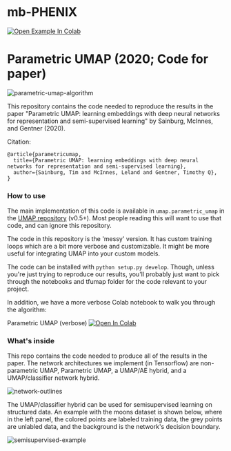 # mb-PHENIX


[![Open Example In Colab](https://colab.research.google.com/assets/colab-badge.svg)](https://colab.research.google.com/drive/1lpdCy7HkC5TRI9LfUtIHBBW8oRO86Nvi?usp=sharing)

Parametric UMAP (2020; Code for paper)
==============================

![parametric-umap-algorithm](images/UMAP-OUTLINE-bot-small.png)


This repository contains the code needed to reproduce the results in the paper "Parametric UMAP: learning embeddings with deep neural networks for representation and semi-supervised learning" by Sainburg, McInnes, and Gentner (2020). 

Citation: 

```
@article{parametricumap,
  title={Parametric UMAP: learning embeddings with deep neural networks for representation and semi-supervised learning},
  author={Sainburg, Tim and McInnes, Leland and Gentner, Timothy Q},
}

```

### How to use

The main implementation of this code is available in `umap.parametric_umap` in the [UMAP repository](https://github.com/lmcinnes/umap) (v0.5+). Most people reading this will want to use that code, and can ignore this repository. 

The code in this repository is the 'messy' version. It has custom training loops which are a bit more verbose and customizable. It might be more useful for integrating UMAP into your custom models. 

The code can be installed with `python setup.py develop`. Though, unless you're just trying to reproduce our results, you'll probably just want to pick through the notebooks and tfumap folder for the code relevant to your project. 

In addition, we have a more verbose Colab notebook to walk you through the algorithm:

Parametric UMAP (verbose) [![Open In Colab](https://colab.research.google.com/assets/colab-badge.svg)](https://colab.research.google.com/drive/1lpdCy7HkC5TRI9LfUtIHBBW8oRO86Nvi?usp=sharing)


### What's inside

This repo contains the code needed to produce all of the results in the paper. The network architectures we implement (in Tensorflow) are non-parametric UMAP, Parametric UMAP, a UMAP/AE hybrid, and a UMAP/classifier network hybrid. 

![network-outlines](images/network-outlines.png)

The UMAP/classifier hybrid can be used for semisupervised learning on structured data. An example with the moons dataset is shown below, where in the left panel, the colored points are labeled training data, the grey points are unlabled data, and the background is the network's decision boundary. 

![semisupervised-example](images/semisupervised-s-example.png)

